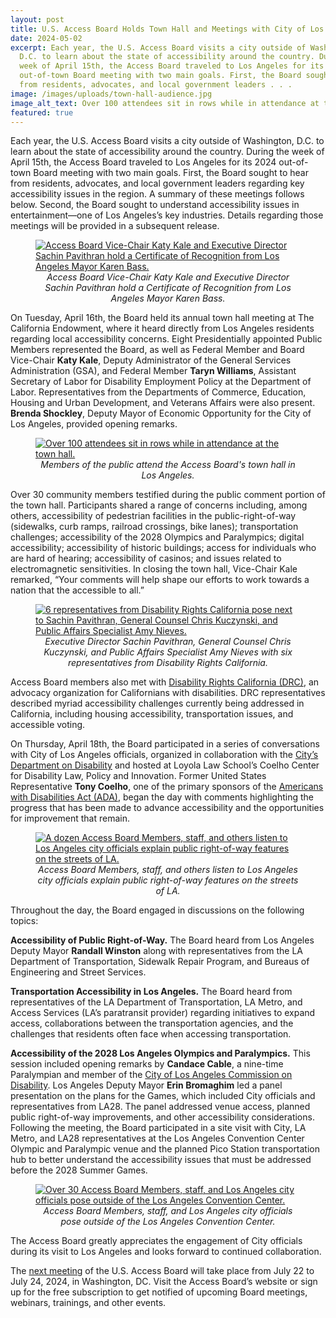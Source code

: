 ```yaml
---
layout: post
title: U.S. Access Board Holds Town Hall and Meetings with City of Los Angeles
date: 2024-05-02
excerpt: Each year, the U.S. Access Board visits a city outside of Washington,
  D.C. to learn about the state of accessibility around the country. During the
  week of April 15th, the Access Board traveled to Los Angeles for its 2024
  out-of-town Board meeting with two main goals. First, the Board sought to hear
  from residents, advocates, and local government leaders . . .
image: /images/uploads/town-hall-audience.jpg
image_alt_text: Over 100 attendees sit in rows while in attendance at the town hall.
featured: true
---
```

Each year, the U.S. Access Board visits a city outside of Washington, D.C. to learn about the state of accessibility around the country. During the week of April 15th, the Access Board traveled to Los Angeles for its 2024 out-of-town Board meeting with two main goals. First, the Board sought to hear from residents, advocates, and local government leaders regarding key accessibility issues in the region. A summary of these meetings follows below. Second, the Board sought to understand accessibility issues in entertainment—one of Los Angeles’s key industries. Details regarding those meetings will be provided in a subsequent release.

<figure class="img-left">
  <a href="{{ site.baseurl }}/images/uploads/sachin-and-katy-proclamation.jpg">
    <img src="{{ site.baseurl }}/images/uploads/sachin-and-katy-proclamation.jpg" alt="Access Board Vice-Chair Katy Kale and Executive Director Sachin Pavithran hold a Certificate of Recognition from Los Angeles Mayor Karen Bass." class="center">
  </a>
  <figcaption style="text-align:center">
    <em>Access Board Vice-Chair Katy Kale and Executive Director Sachin Pavithran hold a Certificate of Recognition from Los Angeles Mayor Karen Bass.</em>
  </figcaption>
</figure>

On Tuesday, April 16th, the Board held its annual town hall meeting at The California Endowment, where it heard directly from Los Angeles residents regarding local accessibility concerns. Eight Presidentially appointed Public Members represented the Board, as well as Federal Member and Board Vice-Chair **Katy Kale**, Deputy Administrator of the General Services Administration (GSA), and Federal Member **Taryn Williams**, Assistant Secretary of Labor for Disability Employment Policy at the Department of Labor. Representatives from the Departments of Commerce, Education, Housing and Urban Development, and Veterans Affairs were also present. **Brenda Shockley**, Deputy Mayor of Economic Opportunity for the City of Los Angeles, provided opening remarks.

<figure class="img-right">
  <a href="{{ site.baseurl }}/images/uploads/town-hall-audience.jpg">
    <img src="{{ site.baseurl }}/images/uploads/town-hall-audience.jpg" alt="Over 100 attendees sit in rows while in attendance at the town hall." class="center">
  </a>
  <figcaption style="text-align:center">
    <em>Members of the public attend the Access Board's town hall in Los Angeles.</em>
  </figcaption>
</figure>

Over 30 community members testified during the public comment portion of the town hall. Participants shared a range of concerns including, among others, accessibility of pedestrian facilities in the public-right-of-way (sidewalks, curb ramps, railroad crossings, bike lanes); transportation challenges; accessibility of the 2028 Olympics and Paralympics; digital accessibility; accessibility of historic buildings; access for individuals who are hard of hearing; accessibility of casinos; and issues related to electromagnetic sensitivities. In closing the town hall, Vice-Chair Kale remarked, “Your comments will help shape our efforts to work towards a nation that the accessible to all.”

<figure class="img-left">
  <a href="{{ site.baseurl }}/images/uploads/sachin-and-chris-drc.jpg">
    <img src="{{ site.baseurl }}/images/uploads/sachin-and-chris-drc.jpg" alt="6 representatives from Disability Rights California pose next to Sachin Pavithran, General Counsel Chris Kuczynski, and Public Affairs Specialist Amy Nieves." class="center">
  </a>
  <figcaption style="text-align:center">
    <em>Executive Director Sachin Pavithran, General Counsel Chris Kuczynski, and Public Affairs Specialist Amy Nieves with six representatives from Disability Rights California.</em>
  </figcaption>
</figure>

Access Board members also met with [Disability Rights California (DRC)](https://www.disabilityrightsca.org/), an advocacy organization for Californians with disabilities. DRC representatives described myriad accessibility challenges currently being addressed in California, including housing accessibility, transportation issues, and accessible voting.

On Thursday, April 18th, the Board participated in a series of conversations with City of Los Angeles officials, organized in collaboration with the [City’s Department on Disability](https://disability.lacity.gov/) and hosted at Loyola Law School’s Coelho Center for Disability Law, Policy and Innovation. Former United States Representative **Tony Coelho**, one of the primary sponsors of the [Americans with Disabilities Act (ADA)](https://www.access-board.gov/about/law/ada.html), began the day with comments highlighting the progress that has been made to advance accessibility and the opportunities for improvement that remain.

<figure class="img-right">
  <a href="{{ site.baseurl }}/images/uploads/intersection-site-visit.jpg">
    <img src="{{ site.baseurl }}/images/uploads/intersection-site-visit.jpg" alt="A dozen Access Board Members, staff, and others listen to Los Angeles city officials explain public right-of-way features on the streets of LA." class="center">
  </a>
  <figcaption style="text-align:center">
    <em> Access Board Members, staff, and others listen to Los Angeles city officials explain public right-of-way features on the streets of LA.</em>
  </figcaption>
</figure>

Throughout the day, the Board engaged in discussions on the following topics:

**Accessibility of Public Right-of-Way.** The Board heard from Los Angeles Deputy Mayor **Randall Winston** along with representatives from the LA Department of Transportation, Sidewalk Repair Program, and Bureaus of Engineering and Street Services.

**Transportation Accessibility in Los Angeles.** The Board heard from representatives of the LA Department of Transportation, LA Metro, and Access Services (LA’s paratransit provider) regarding initiatives to expand access, collaborations between the transportation agencies, and the challenges that residents often face when accessing transportation.

**Accessibility of the 2028 Los Angeles Olympics and Paralympics.** This session included opening remarks by **Candace Cable**, a nine-time Paralympian and member of the [City of Los Angeles Commission on Disability](https://disability.lacity.gov/about/commission-disability). Los Angeles Deputy Mayor **Erin Bromaghim** led a panel presentation on the plans for the Games, which included City officials and representatives from LA28. The panel addressed venue access, planned public right-of-way improvements, and other accessibility considerations. Following the meeting, the Board participated in a site visit with City, LA Metro, and LA28 representatives at the Los Angeles Convention Center Olympic and Paralympic venue and the planned Pico Station transportation hub to better understand the accessibility issues that must be addressed before the 2028 Summer Games.

<figure class="img-left">
  <a href="{{ site.baseurl }}/images/uploads/group-outside-convention-center.JPG">
    <img src="{{ site.baseurl }}/images/uploads/group-outside-convention-center.JPG" alt="Over 30 Access Board Members, staff, and Los Angeles city officials pose outside of the Los Angeles Convention Center." class="center">
  </a>
  <figcaption style="text-align:center">
    <em>Access Board Members, staff, and Los Angeles city officials pose outside of the Los Angeles Convention Center.</em>
  </figcaption>
</figure>

The Access Board greatly appreciates the engagement of City officials during its visit to Los Angeles and looks forward to continued collaboration.

The [next meeting](https://www.access-board.gov/about/meetings.html) of the U.S. Access Board will take place from July 22 to July 24, 2024, in Washington, DC. Visit the Access Board’s website or sign up for the free subscription to get notified of upcoming Board meetings, webinars, trainings, and other events.